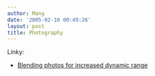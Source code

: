 ```yaml
---
author: Mang
date: '2005-02-10 00:49:26'
layout: post
title: Photography
---
```



Linky:

* [Blending photos for increased dynamic range](http://luminous-landscape.com/tutorials/digital-blending.shtml)

